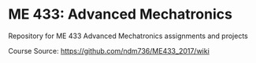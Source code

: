 # ME 433: Advanced Mechatronics
Repository for ME 433 Advanced Mechatronics assignments and projects

Course Source: https://github.com/ndm736/ME433_2017/wiki

